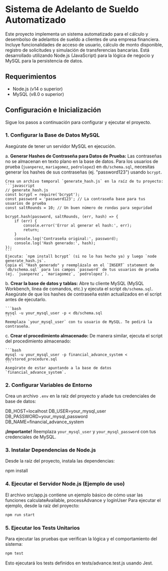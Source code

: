 # Sistema de Adelanto de Sueldo Automatizado

Este proyecto implementa un sistema automatizado para el cálculo y desembolso de adelantos de sueldo a clientes de una empresa financiera. Incluye funcionalidades de acceso de usuario, cálculo de monto disponible, registro de solicitudes y simulación de transferencias bancarias. Está desarrollado utilizando Node.js (JavaScript) para la lógica de negocio y MySQL para la persistencia de datos.

## Requerimientos

* Node.js (v14 o superior)
* MySQL (v8.0 o superior)

## Configuración e Inicialización

Sigue los pasos a continuación para configurar y ejecutar el proyecto.

### 1. Configurar la Base de Datos MySQL

Asegúrate de tener un servidor MySQL en ejecución.

a.  **Generar Hashes de Contraseña para Datos de Prueba:**
    Las contraseñas no se almacenan en texto plano en la base de datos. Para los usuarios de prueba (`juanperez`, `mariagomez`, `pedrolopez`) en `db/schema.sql`, necesitas generar los hashes de sus contraseñas (ej. "password123") usando `bcrypt`.

    Crea un archivo temporal `generate_hash.js` en la raíz de tu proyecto:
    ```javascript
    // generate_hash.js
    const bcrypt = require('bcrypt');
    const password = 'password123'; // La contraseña base para tus usuarios de prueba
    const saltRounds = 10; // Un buen número de rondas para seguridad

    bcrypt.hash(password, saltRounds, (err, hash) => {
        if (err) {
            console.error('Error al generar el hash:', err);
            return;
        }
        console.log('Contraseña original:', password);
        console.log('Hash generado:', hash);
    });
    ```
    Ejecuta: `npm install bcrypt` (si no lo has hecho ya) y luego `node generate_hash.js`.
    Copia el "Hash generado" y reemplázalo en el `INSERT` statement de `db/schema.sql` para los campos `password` de tus usuarios de prueba (ej. `juanperez`, `mariagomez`, `pedrolopez`).

b.  **Crear la base de datos y tablas:**
    Abre tu cliente MySQL (MySQL Workbench, línea de comandos, etc.) y ejecuta el script `db/schema.sql`. Asegúrate de que los hashes de contraseña estén actualizados en el script antes de ejecutarlo.

    ```bash
    mysql -u your_mysql_user -p < db/schema.sql
    ```
    Reemplaza `your_mysql_user` con tu usuario de MySQL. Te pedirá la contraseña.

c.  **Crear el procedimiento almacenado:**
    De manera similar, ejecuta el script del procedimiento almacenado:

    ```bash
    mysql -u your_mysql_user -p financial_advance_system < db/stored_procedure.sql
    ```
    Asegúrate de estar apuntando a la base de datos `financial_advance_system`.

### 2. Configurar Variables de Entorno

Crea un archivo `.env` en la raíz del proyecto y añade tus credenciales de base de datos:

DB_HOST=localhost
DB_USER=your_mysql_user
DB_PASSWORD=your_mysql_password
DB_NAME=financial_advance_system

**¡Importante!** Reemplaza `your_mysql_user` y `your_mysql_password` con tus credenciales de MySQL.

### 3. Instalar Dependencias de Node.js

Desde la raíz del proyecto, instala las dependencias:

npm install

### 4. Ejecutar el Servidor Node.js (Ejemplo de uso)

El archivo src/app.js contiene un ejemplo básico de cómo usar las funciones calculateAvailable, processAdvance y loginUser
Para ejecutar el ejemplo, desde la raíz del proyecto:
```bash
npm run start
```
### 5. Ejecutar los Tests Unitarios
Para ejecutar las pruebas que verifican la lógica y el comportamiento del sistema:

```bash
npm test
```

Esto ejecutará los tests definidos en tests/advance.test.js usando Jest.


